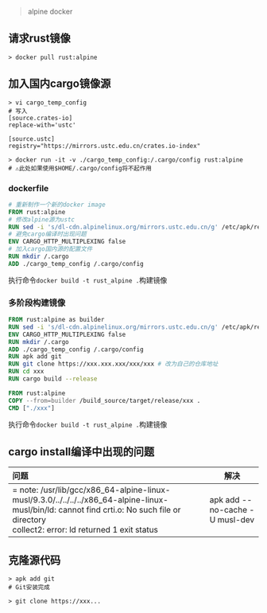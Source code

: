 > alpine docker

## 请求rust镜像

```shell
> docker pull rust:alpine
```



## 加入国内cargo镜像源

```shell
> vi cargo_temp_config
# 写入
[source.crates-io]
replace-with='ustc'

[source.ustc]
registry="https://mirrors.ustc.edu.cn/crates.io-index"

> docker run -it -v ./cargo_temp_config:/.cargo/config rust:alpine 
# ⚠️此处如果使用$HOME/.cargo/config将不起作用
```

### dockerfile

```dockerfile
# 重新制作一个新的docker image
FROM rust:alpine
# 修改alpine源为ustc
RUN sed -i 's/dl-cdn.alpinelinux.org/mirrors.ustc.edu.cn/g' /etc/apk/repositories
# 避免cargo编译时出现问题
ENV CARGO_HTTP_MULTIPLEXING false
# 加入cargo国内源的配置文件
RUN mkdir /.cargo
ADD ./cargo_temp_config /.cargo/config
```

执行命令`docker build -t rust_alpine .`构建镜像

### 多阶段构建镜像

```dockerfile
FROM rust:alpine as builder
RUN sed -i 's/dl-cdn.alpinelinux.org/mirrors.ustc.edu.cn/g' /etc/apk/repositories
ENV CARGO_HTTP_MULTIPLEXING false
RUN mkdir /.cargo
ADD ./cargo_temp_config /.cargo/config
RUN apk add git
RUN git clone https://xxx.xxx.xxx/xxx/xxx # 改为自己的仓库地址
RUN cd xxx
RUN cargo build --release

FROM rust:alpine
COPY --from=builder /build_source/target/release/xxx .
CMD ["./xxx"]
```

执行命令`docker build -t rust_alpine .`构建镜像

## cargo install编译中出现的问题

| 问题                                                         | 解决                           |
| :----------------------------------------------------------- | ------------------------------ |
| = note: /usr/lib/gcc/x86_64-alpine-linux-musl/9.3.0/../../../../x86_64-alpine-linux-musl/bin/ld: cannot find crti.o: No such file or directory<br/>          collect2: error: ld returned 1 exit status | apk add --no-cache -U musl-dev |



## 克隆源代码

```shell
> apk add git
# Git安装完成

> git clone https://xxx...
```



